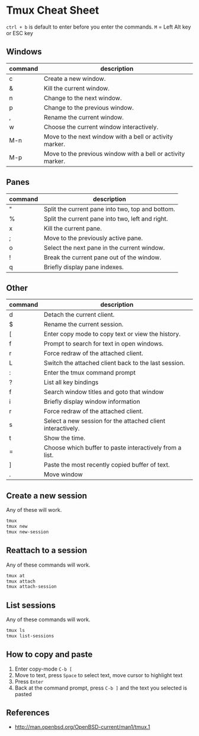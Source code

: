 Tmux Cheat Sheet
================

`ctrl + b` is default to enter before you enter the commands. `M` = Left Alt key
or ESC key

## Windows

| command | description |
|---------|-------------|
| c       | Create a new window.
| &       | Kill the current window.
| n       | Change to the next window.
| p       | Change to the previous window.
| ,       | Rename the current window.
| w       | Choose the current window interactively.
| M-n     | Move to the next window with a bell or activity marker.
| M-p     | Move to the previous window with a bell or activity marker.

## Panes

| command | description |
|---------|------------ |
| "       | Split the current pane into two, top and bottom.
| %       | Split the current pane into two, left and right.
| x       | Kill the current pane.
| ;       | Move to the previously active pane.
| o       | Select the next pane in the current window.
| !       | Break the current pane out of the window.
| q       | Briefly display pane indexes.

## Other

| command | description |
|---------|-------------|
| d       | Detach the current client.
| $       | Rename the current session.
| [       | Enter copy mode to copy text or view the history.
| f       | Prompt to search for text in open windows.
| r       | Force redraw of the attached client.
| L       | Switch the attached client back to the last session.
| :       | Enter the tmux command prompt
| ?       | List all key bindings
| f       | Search window titles and goto that window
| i       | Briefly display window information
| r       | Force redraw of the attached client.
| s       | Select a new session for the attached client interactively.
| t       | Show the time.
| =       | Choose which buffer to paste interactively from a list.
| ]       | Paste the most recently copied buffer of text.
| .       | Move window

## Create a new session

Any of these will work.

```bash
tmux
tmux new
tmux new-session
```

## Reattach to a session

Any of these commands will work.

```bash
tmux at
tmux attach
tmux attach-session
```

## List sessions

Any of these commands will work.

```bash
tmux ls
tmux list-sessions
```
    
## How to copy and paste

1. Enter copy-mode `C-b [`
2. Move to text, press `Space` to select text, move cursor to highlight text
3. Press `Enter`
4. Back at the command prompt, press `C-b ]` and the text you selected is pasted

## References

* http://man.openbsd.org/OpenBSD-current/man1/tmux.1

